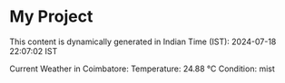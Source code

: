 # My Project

This content is dynamically generated in Indian Time (IST): 2024-07-18 22:07:02 IST


Current Weather in Coimbatore:
Temperature: 24.88 °C
Condition: mist
